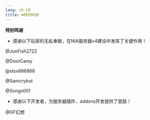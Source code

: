 ```yaml
---
lang: zh-CN
title: ❤️特别鸣谢
---
```


**特别鸣谢**

- 感谢以下玩家的无私奉献，在NIA服务器v4建设中发挥了关键作用！

@JunFish2722

@DoorCarey

@stsx686868

@Samcrybut

@Songs001

- 感谢以下开发者，为服务器插件、addons开发提供了思路！

@GF幻想